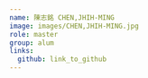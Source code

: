 ```yaml
---
name: 陳志銘 CHEN,JHIH-MING 
image: images/CHEN,JHIH-MING.jpg 
role: master
group: alum
links:
  github: link_to_github 
---
```

